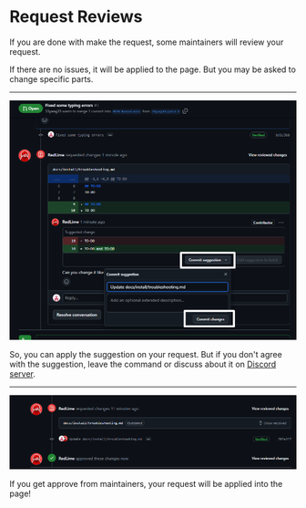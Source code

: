 # Request Reviews

If you are done with make the request, some maintainers will review your request.

If there are no issues, it will be applied to the page. But you may be asked to change specific parts.

---

![](./img/review.png)

So, you can apply the suggestion on your request. But if you don't agree with the suggestion, leave the command or discuss about it on [Discord server](https://mcsrranked.com/discord).

---

![alt text](./img/after_review.png)

If you get approve from maintainers, your request will be applied into the page!